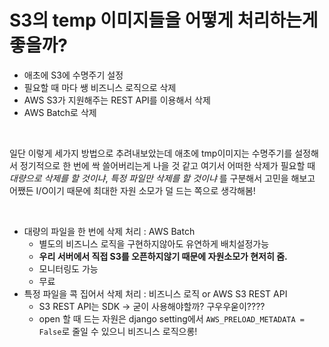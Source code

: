 # S3의 temp 이미지들을 어떻게 처리하는게 좋을까?
- 애초에 S3에 수명주기 설정
- 필요할 때 마다 쌩 비즈니스 로직으로 삭제
- AWS S3가 지원해주는 REST API를 이용해서 삭제
- AWS Batch로 삭제

<br>

일단 이렇게 세가지 방법으로 추려내보았는데 애초에 tmp이미지는 수명주기를 설정해서 정기적으로 한 번에 싹 쓸어버리는게 나을 것 같고 여기서 어떠한 삭제가 필요할 때 *대량으로 삭제를 할 것이냐*, *특정 파일만 삭제를 할 것이냐* 를 구분해서 고민을 해보고 어쨌든 I/O이기 때문에 최대한 자원 소모가 덜 드는 쪽으로 생각해봄!

<br>

- 대량의 파일을 한 번에 삭제 처리 : AWS Batch
    - 별도의 비즈니스 로직을 구현하지않아도 유연하게 배치설정가능
    - **우리 서버에서 직접 S3를 오픈하지않기 때문에 자원소모가 현저히 줌.**
    - 모니터링도 가능
    - 무료
- 특정 파일을 콕 집어서 삭제 처리 : 비즈니스 로직 or AWS S3 REST API
    - S3 REST API는 SDK -> 굳이 사용해야할까? 구우우욷이????
    - open 할 때 드는 자원은 django setting에서 `AWS_PRELOAD_METADATA = False`로 줄일 수 있으니 비즈니스 로직으롱!
